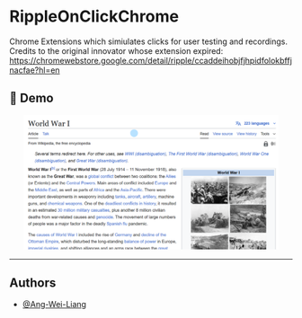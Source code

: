 

# RippleOnClickChrome

Chrome Extensions which simiulates clicks for user testing and recordings. Credits to the original innovator whose extension expired: https://chromewebstore.google.com/detail/ripple/ccaddeihobjfjhpidfolokbffjnacfae?hl=en

## 📸 Demo

<div align="center">
  <img src="ripple_demo.png" width="90%"/>
</div>

---

## Authors

- [@Ang-Wei-Liang](https://www.github.com/Ang-Wei-Liang)

